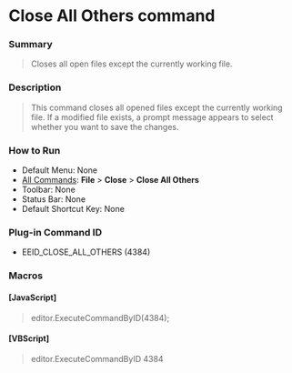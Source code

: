 # Close All Others command

### Summary

> Closes all open files except the currently working file.

### Description

> This command closes all opened files except the currently working file. If a modified file exists, a prompt message appears to select whether you want to save the changes.

### How to Run

- Default Menu: None
- [All Commands](../tools/all_commands): **File** \> **Close**
\> **Close All Others**
- Toolbar: None
- Status Bar: None
- Default Shortcut Key: None

### Plug-in Command ID

- EEID\_CLOSE\_ALL\_OTHERS (4384)

### Macros

#### \[JavaScript\]

> editor.ExecuteCommandByID(4384);

#### \[VBScript\]

> editor.ExecuteCommandByID 4384